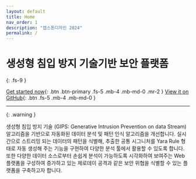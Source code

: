 ```yaml
---
layout: default
title: Home
nav_order: 1
description: "캡스톤디자인 2024"
permalink: /
---
```


# 생성형 침입 방지 기술기반 보안 플랫폼

{: .fs-9 }

[Get started now](#getting-started){: .btn .btn-primary .fs-5 .mb-4 .mb-md-0 .mr-2 }
[View it on GitHub](https://github.com/kookmin-sw/capstone-2024-34){: .btn .fs-5 .mb-4 .mb-md-0 }

---

{: .warning }

생성형 침입 방지 기술 (GIPS: Generative Intrusion Prevention on data Stream) 알고리즘을 기반으로 자동화된 데이터 분석 및 패턴 인식 알고리즘을 개선합니다. 실시간으로 스트리밍 되는 데이터의 패턴을 식별해, 추출한 공통 시그니처를 Yara Rule 형태로 자동 생성해 주는 기능을 구현하여 다양한 분석 툴에서 활용할 수 있도록 합니다. 또한 다양한 데이터 소스로부터 손쉽게 분석이 가능하도록 시각화하여 보여주는 Web 플랫폼을 구성하여 증가하고 있는 제로데이 공격과 같은 보안 위협을 식별할 수 있는 플랫폼을 구축하고자 합니다.
